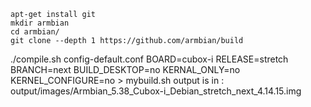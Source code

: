     apt-get install git
    mkdir armbian
    cd armbian/
    git clone --depth 1 https://github.com/armbian/build

   ./compile.sh config-default.conf BOARD=cubox-i RELEASE=stretch BRANCH=next BUILD_DESKTOP=no KERNAL_ONLY=no KERNEL_CONFIGURE=no > mybuild.sh
  output is in : output/images/Armbian_5.38_Cubox-i_Debian_stretch_next_4.14.15.img 
